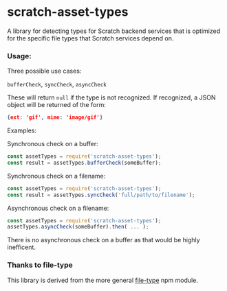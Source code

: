 # scratch-asset-types

A library for detecting types for Scratch backend services that is optimized for the specific file types that Scratch services depend on.

### Usage:

Three possible use cases:

`bufferCheck`, `syncCheck`, `asyncCheck`

These will return `null` if the type is not recognized.
If recognized, a JSON object will be returned of the form:

```json
{ext: 'gif', mime: 'image/gif'}
```

Examples:

Synchronous check on a buffer:
```javascript
const assetTypes = require('scratch-asset-types');
const result = assetTypes.bufferCheck(someBuffer);
```

Synchronous check on a filename:
```javascript
const assetTypes = require('scratch-asset-types');
const result = assetTypes.syncCheck('full/path/to/filename');
```

Asynchronous check on a filename:
```javascript
const assetTypes = require('scratch-asset-types');
assetTypes.asyncCheck(someBuffer).then( ... );
```

There is no asynchronous check on a buffer as that would be highly inefficent.


### Thanks to file-type

This library is derived from the more general [file-type](https://www.npmjs.com/package/file-type) npm module.
